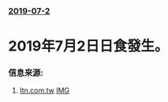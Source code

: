 ### [2019-07-2](/news/2019/07/2/index.md)

##### 
# 2019年7月2日日食發生。 




### 信息来源:

1. [ltn.com.tw](https://news.ltn.com.tw/news/world/breakingnews/2840656) [IMG](https://img.ltn.com.tw/Upload/news/600/2019/07/02/phpLYwuKo.jpg)
